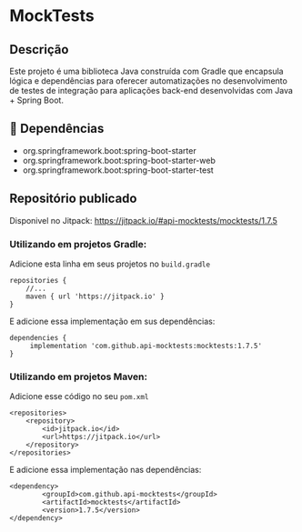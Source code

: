 # MockTests

## Descrição

Este projeto é uma biblioteca Java construída com Gradle que encapsula lógica e dependências para oferecer automatizações no desenvolvimento de testes de integração para aplicações back-end desenvolvidas com Java + Spring Boot.

## :hammer: Dependências

- org.springframework.boot:spring-boot-starter
- org.springframework.boot:spring-boot-starter-web
- org.springframework.boot:spring-boot-starter-test

## Repositório publicado

Disponivel no Jitpack: 
https://jitpack.io/#api-mocktests/mocktests/1.7.5

### Utilizando em projetos Gradle: 

Adicione esta linha em seus projetos no ```build.gradle```

```
repositories {
	//...
	maven { url 'https://jitpack.io' }
}
```

E adicione essa implementação em sus dependências:

```
dependencies {
	 implementation 'com.github.api-mocktests:mocktests:1.7.5'
}
```

### Utilizando em projetos Maven:

Adicione esse código no seu ```pom.xml```

```
<repositories>
    <repository>
        <id>jitpack.io</id>
        <url>https://jitpack.io</url>
    </repository>
</repositories>
```

E adicione essa implementação nas dependências:

```
<dependency>
	    <groupId>com.github.api-mocktests</groupId>
	    <artifactId>mocktests</artifactId>
	    <version>1.7.5</version>
</dependency>
```
